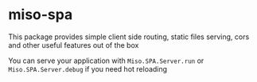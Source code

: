 # miso-spa

This package provides simple client side routing, static files serving, cors and other useful features out of the box

You can serve your application with `Miso.SPA.Server.run` or `Miso.SPA.Server.debug` if you need hot reloading
